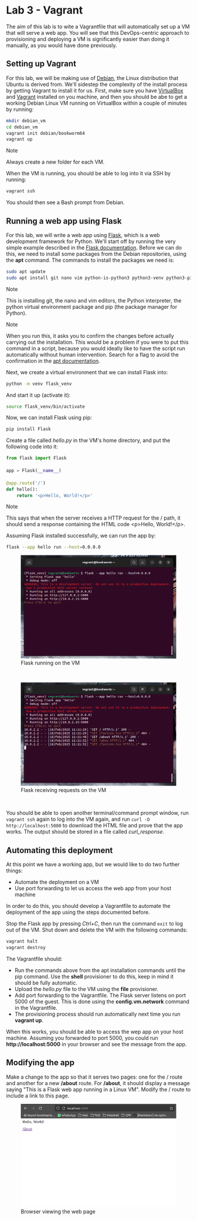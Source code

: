 # Lab 3 - Vagrant

The aim of this lab is to wite a Vagrantfile that will automatically set up a VM that will serve a web app. You will see that this DevOps-centric approach to provisioning and deploying a VM is significantly easier than doing it manually, as you would have done previously.

## Setting up Vagrant
For this lab, we will be making use of [Debian](https://www.debian.org/), the Linux distribution that Ubuntu is derived from. We'll sidestep the complexity of the install process by getting Vagrant to install it for us. First, make sure you have [VirtualBox](https://www.virtualbox.org/wiki/Downloads) and [Vagrant](https://developer.hashicorp.com/vagrant/install) installed on you machine, and then you should be abe to get a working Debian Linux VM running on VirtualBox within a couple of minutes by running:
~~~ bash
mkdir debian_vm
cd debian_vm
vagrant init debian/bookworm64
vagrant up
~~~
> [!NOTE]
> Always create a new folder for each VM.

When the VM is running, you should be able to log into it via SSH by running:
~~~ bash
vagrant ssh
~~~

You should then see a Bash prompt from Debian.

## Running a web app using Flask

For this lab, we will write a web app using [Flask](https://flask.palletsprojects.com/en/stable/), which is a web development framework for Python. We'll start off by running the very simple example described in the [Flask documentation](https://flask.palletsprojects.com/en/stable/quickstart/#a-minimal-application). Before we can do this, we need to install some packages from the Debian repositories, using the **apt** command. The commands to install the packages we need is:
~~~ bash
sudo apt update
sudo apt install git nano vim python-is-python3 python3-venv python3-pip
~~~

> [!NOTE]
> This is installing git, the nano and vim editors, the Python interpreter, the python virtual environment package and pip (the package manager for Python).

> [!NOTE]
> When you run this, it asks you to confirm the changes before actually carrying out the installation. This would be a problem if you were to put this command in a script, because you would ideally like to have the script run automatically without human intervention. Search for a flag to avoid the confirmation in the [apt documentation](https://manpages.debian.org/bookworm/apt/apt.8.en.html). 

Next, we create a virtual environment that we can install Flask into:

~~~ bash
python -m venv flask_venv
~~~

And start it up (activate it):

~~~ bash
source flask_venv/bin/activate
~~~

Now, we can install Flask using pip:

~~~ bash
pip install Flask
~~~

Create a file called *hello.py* in thw VM's home directory, and put the following code into it:

~~~ python
from flask import Flask

app = Flask(__name__)

@app.route('/')
def hello():
    return '<p>Hello, World!</p>'
~~~

> [!NOTE]
> This says that when the server receives a HTTP request for the / path, it should send a response containing the HTML code \<p>Hello, World!\</p>.

Assuming Flask installed successfully, we can run the app by:

~~~ bash
flask --app hello run --host=0.0.0.0
~~~

<figure>
  <img src="images/1-1.png" alt="Flask running"/>
  <figcaption>Flask running on the VM</figcaption>
</figure>

&nbsp;

<figure>
  <img src="images/1-2.png" alt="Flask receiving requests"/>
  <figcaption>Flask receiving requests on the VM</figcaption>
</figure>

&nbsp;

You should be able to open another terminal/command prompt window, run ``vagrant ssh`` again to log into the VM again, and run ``curl -O http://localhost:5000`` to download the HTML file and prove that the app works. The output should be stored in a file called *curl_response*.

## Automating this deployment

At this point we have a working app, but we would like to do two further things:
- Automate the deployment on a VM
- Use port forwarding to let us access the web app from your host machine

In order to do this, you should develop a Vagrantfile to automate the deployment of the app using the steps documented before.

Stop the Flask app by pressing *Ctrl+C*, then run the command ``exit`` to log out of the VM. Shut down and delete the VM with the following commands:

~~~ bash
vagrant halt
vagrant destroy
~~~

The Vagrantfile should:
- Run the commands above from the apt installation commands until the pip command. Use the **shell** provisioner to do this, keep in mind it should be fully automatic.
- Upload the *hello.py* file to the VM using the **file** provisioner.
- Add port forwarding to the Vagrantfile. The Flask server listens on port 5000 of the guest. This is done using the **config.vm.network** command in the Vagrantfile.
- The provisioning process should run automatically next time you run **vagrant up**.

When this works, you should be able to access the wep app on your host machine. Assuming you forwarded to port 5000, you could run **http://localhost:5000** in your browser and see the message from the app.

## Modifying the app
Make a change to the app so that it serves two pages: one for the / route and another for a new **/about** route.
For **/about**, it should display a message saying "This is a Flask web app running in a Linux VM".
Modify the / route to include a link to this page.

<figure>
  <img src="images/2-1.png" alt="Browser visual"/>
  <figcaption>Browser viewing the web page</figcaption>
</figure>
